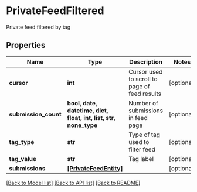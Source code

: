# PrivateFeedFiltered

Private feed filtered by tag
## Properties
Name | Type | Description | Notes
------------ | ------------- | ------------- | -------------
**cursor** | **int** | Cursor used to scroll to page of feed results | [optional] 
**submission_count** | **bool, date, datetime, dict, float, int, list, str, none_type** | Number of submissions in feed page | [optional] 
**tag_type** | **str** | Type of tag used to filter feed | [optional] 
**tag_value** | **str** | Tag label | [optional] 
**submissions** | [**[PrivateFeedEntity]**](PrivateFeedEntity.md) |  | [optional] 

[[Back to Model list]](../README.md#documentation-for-models) [[Back to API list]](../README.md#documentation-for-api-endpoints) [[Back to README]](../README.md)


